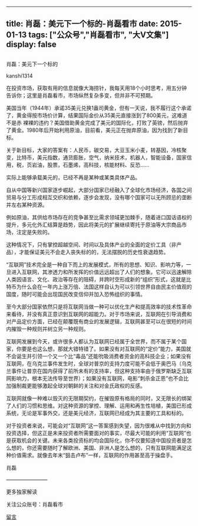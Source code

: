 
---
title:  肖磊：美元下一个标的-肖磊看市
date: 2015-01-13
tags: ["公众号","肖磊看市", "大V文集"]
display: false
---


## 



肖磊：美元下一个标的




kanshi1314




在投资市场，获取有用的信息就像大海捞针，我每天用18个小时思考，用五分钟告诉你；这里是肖磊看市，市场纵然复杂多变，但并非不可预期。


美国当年（1944年）承诺35美元兑换1盎司黄金，但有一天说，我不履行这个承诺了，黄金得按市场价计算，结果国际金价从35美元直接涨到了800美元，这难道不是赤 裸裸的违约？美国借助黄金完成了美元的国际化，打败了英镑，然后抛弃了黄金。1980年后开始利用原油，目前看，美元正在抛弃原油，因为找到了新目标。

关于新目标，大家的答案有：人民币，碳交易，大豆玉米小麦，转基因，冷核聚变，比特币，美元指数，通货膨胀，空气，纳米技术，机器人，智能设备，国家信用，税，页岩油，股票，石墨烯，高科技，核能材料、反恐……

实际上能够承载美元的，已经不再是某种或某类具体产品。

自从中国等新兴国家逐步崛起，大部分国家已经融入了全球化市场经济，各国之间贸易与分工形成相互交织和依赖，逐步会发现，没有哪个国家可以无所顾忌的垄断并左右某种资源。

例如原油，其供给市场存在的竞争甚至比需求领域更加棘手，随着进口国话语权的提升，多元化外汇结算是趋势，因此将美元的扩展继续寄托于原油等大宗商品市场，注定是失败的。

这种情况下，只有掌控超越空间、时间以及具体产业的全面的定价工具（非产品），才能保证美元不会走入丧失标的的，无法摆脱的历史性衰退趋势。

“互联网”技术完全是一种自下而上的发展模式，所有的思想、知识、影响力等，一旦进入互联网，其渗透力和所发挥的价值远远超出了人们的想象。它可以迅速解除人类因语言、文化、政治等存在的阻碍，并跨时空形成新的“组织”形式，这就是比特币为什么会在一年内上涨万倍、法国这样自认为可以引领世界自由民主价值观的国度，随时可能会出现国民改变信仰并加入恐怖组织的事情。

至今大部分国家依然只是将互联网当做一种可以优化生产和提高效率的技术性革命来看待，并没有真正意识到互联网的超能力。对于市场来说，互联网在引导消费和对产品定价方面，已经在颠覆既有商业的发展逻辑，互联网甚至可以在很短的时间内摧毁一种规则并树立另一种规则。

互联网发展到今天，或许很多人都认为互联网已经属于全世界，而不属于某个国家，你要是也这么想，那就大错特错了。如果没有对互联网的“定价”能力，美国就不会诞生并引领一个又一个比“毒品”还能吮吸消费者资金的高科技企业；如果没有互联网，在乌克兰事件发生时，全球对普京的支持力度可能不会低于奥巴马（乌克兰事件让普京在国内获得了前所未有的支持率，但这种支持率由于俄罗斯缺乏互联网影响力，根本无法传导至世界）；如果没有互联网，电影“刺杀金正恩”也不会比加强制裁更能够激起全球对朝鲜的关注和对金氏政权的反感。

互联网就像一种难以毁灭的无限期契约，在摧毁原有格局的同时，又无限长的绑架了人们的习惯和思维。对这种资源的掌控、理解、运用和再生性培植，美国已形成系统，无论是军事外交，还是美元经济，互联网已经成为其主要的工具和标的。

对于投资者来说，可能会对“互联网”这一答案感到失望，因为很难从中找到方向和投资选择，但这正是未来投资者所需要面对的事实，尽最大可能的利用“互联网”也是获取机会的关键。未来各类投资标的均会国际化，你不仅要知道中国投资者是怎么想的，你还需要随时了解欧洲、美国、非洲人是怎么想的，只有互联网能满足这种价值需求。就像去年末“狙击卢布”一样，互联网的作用甚至高于操盘手。

 

肖磊







————————



更多独家解读

关注公众账号：肖磊看市











[留言](javascript:;)


